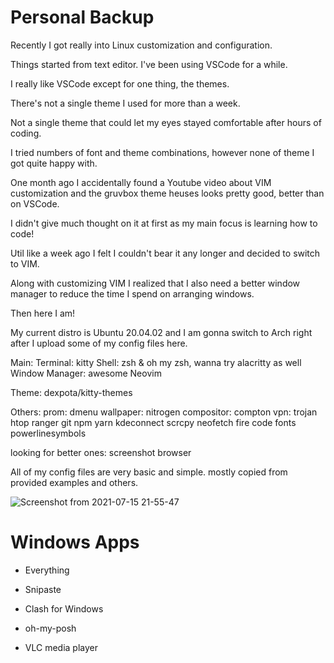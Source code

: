 # Personal Backup

Recently I got really into Linux customization and configuration.

Things started from text editor. I've been using VSCode for a while.

I really like VSCode except for one thing, the themes.

There's not a single theme I used for more than a week.

Not a single theme that could let my eyes stayed comfortable after hours of coding.

I tried numbers of font and theme combinations, however none of theme I got quite happy with.

One month ago I accidentally found a Youtube video about VIM customization and the gruvbox theme heuses looks pretty good, better than on VSCode.

I didn't give much thought on it at first as my main focus is learning how to code!

Util like a week ago I felt I couldn't bear it any longer and decided to switch to VIM.

Along with customizing VIM I realized that I also need a better window manager to reduce the time
I spend on arranging windows.

Then here I am!

My current distro is Ubuntu 20.04.02 and I am gonna switch to Arch right after I upload some of my config files here.

Main:
Terminal: kitty
Shell: zsh & oh my zsh, wanna try alacritty as well
Window Manager: awesome
Neovim

Theme:
dexpota/kitty-themes

Others:
prom: dmenu
wallpaper: nitrogen
compositor: compton
vpn: trojan
htop
ranger
git
npm
yarn
kdeconnect
scrcpy
neofetch
fire code fonts
powerlinesymbols

looking for better ones:
screenshot
browser

All of my config files are very basic and simple. mostly copied from provided examples and others.

![Screenshot from 2021-07-15 21-55-47](https://user-images.githubusercontent.com/22412008/125804754-f375885e-a8ee-40b0-8dee-fa233781b107.png)

# Windows Apps

- Everything

- Snipaste

- Clash for Windows

- oh-my-posh

- VLC media player
